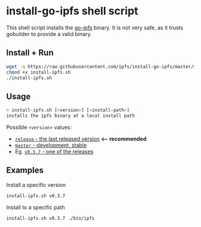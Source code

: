 # install-go-ipfs shell script

This shell script installs the [go-ipfs](https://github.com/ipfs/go-ipfs) binary. It is not very safe, as it trusts gobuilder to provide a valid binary.

## Install + Run

```sh
wget -q https://raw.githubusercontent.com/ipfs/install-go-ipfs/master/install-ipfs.sh
chmod +x install-ipfs.sh
./install-ipfs.sh
```

## Usage

```sh
> install-ipfs.sh [<version>] [<install-path>]
installs the ipfs binary at a local install path
```

Possible `<version>` values:
- [`release` - the last released version](https://gobuilder.me/github.com/ipfs/go-ipfs/cmd/ipfs?branch=release)  **<-- recommended**
- [`master` - development, stable](https://gobuilder.me/github.com/ipfs/go-ipfs/cmd/ipfs?branch=master)
- Eg. [`v0.3.7` - one of the releases](https://github.com/ipfs/go-ipfs/releases) 

## Examples

Install a specific version
```sh
install-ipfs.sh v0.3.7
```

Install to a specific path
```sh
install-ipfs.sh v0.3.7 ./bin/ipfs
```
